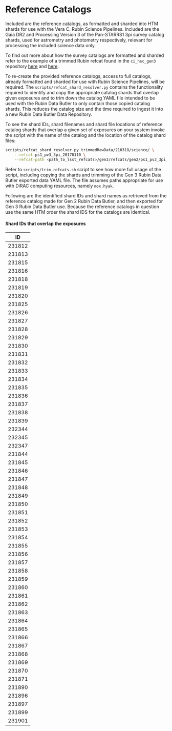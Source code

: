 # Reference Catalogs

Included are the reference catalogs, as formatted and 
sharded into HTM shards for use with the Vera C. Rubin 
Science Pipelines. Included are the Gaia DR2 and 
Processing Version 3 of the Pan-STARRS1 3pi survey catalog
shards, used for astrometry and photometry respectively,
relevant for processing the included science data 
only. 

To find out more about how the survey catalogs are formatted
and sharded refer to the example of a trimmed Rubin refcat
found in the `ci_hsc_gen3` repository [here](https://github.com/lsst/testdata_ci_hsc/tree/main/gaia_dr2_20200414)
and [here](https://github.com/lsst/testdata_ci_hsc/tree/main/ps1_pv3_3pi_20170110).

To re-create the provided reference catalogs, access to full
catalogs, already formatted and sharded for use with Rubin 
Science Pipelines, will be required. The `scripts/refcat_shard_resolver.py` 
contains the functionality required to identify and copy the
appropriate catalog shards that overlap given exposures and
to trim down the catalog YAML file intended to be used with
the Rubin Data Butler to only contain those copied catalog 
shards. This reduces the catalog size and the time required
to ingest it into a new Rubin Data Butler Data Repository. 

To see the shard IDs, shard filenames and shard file 
locations of reference catalog shards that overlap a given
set of exposures on your system invoke the script with the
name of the catalog and the location of the catalog shard 
files:

```bash
scripts/refcat_shard_resolver.py trimmedRawData/210318/science/ \
    --refcat ps1_pv3_3pi_20170110 \
    --refcat-path <path_to_lsst_refcats>/gen3/refcats/gen2/ps1_pv3_3pi_20170110/
```

Refer to `scripts/trim_refcats.sh` script to see how more
full usage of the script, including copying the shards and
trimming of the Gen 3 Rubin Data Butler exported data YAML
file. The file assumes paths appropriate for use with DiRAC
computing resources, namely `mox.hyak`.

Following are the identified shard IDs and shard names as
retrieved from the reference catalog made for Gen 2 Rubin
Data Butler, and then exported for Gen 3 Rubin Data Butler
use. Because the reference catalogs in question use the same
HTM order the shard IDS for the catalogs are identical.

####                          Shard IDs that overlap the exposures

| ID       |
| ---------|
| 231812   |
| 231813   | 
| 231815   | 
| 231816   | 
| 231818   | 
| 231819   | 
| 231820   | 
| 231825   | 
| 231826   | 
| 231827   | 
| 231828   | 
| 231829   | 
| 231830   | 
| 231831   | 
| 231832   | 
| 231833   | 
| 231834   | 
| 231835   | 
| 231836   | 
| 231837   | 
| 231838   | 
| 231839   | 
| 232344   | 
| 232345   | 
| 232347   | 
| 231844   | 
| 231845   | 
| 231846   | 
| 231847   | 
| 231848   | 
| 231849   | 
| 231850   | 
| 231851   | 
| 231852   | 
| 231853   | 
| 231854   | 
| 231855   | 
| 231856   | 
| 231857   | 
| 231858   | 
| 231859   | 
| 231860   | 
| 231861   | 
| 231862   | 
| 231863   | 
| 231864   | 
| 231865   | 
| 231866   | 
| 231867   | 
| 231868   | 
| 231869   | 
| 231870   | 
| 231871   | 
| 231890   | 
| 231896   | 
| 231897   | 
| 231899   | 
| 231901   |
